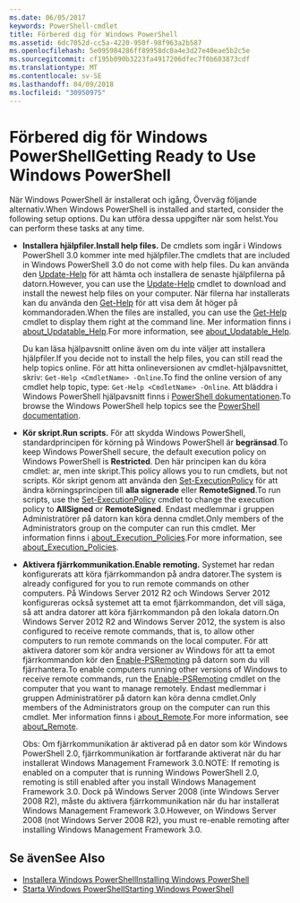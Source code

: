 ```yaml
---
ms.date: 06/05/2017
keywords: PowerShell-cmdlet
title: Förbered dig för Windows PowerShell
ms.assetid: 6dc7052d-cc5a-4220-950f-98f963a2b587
ms.openlocfilehash: 5e095984286ff89958dc0a4e3d27e40eae5b2c5e
ms.sourcegitcommit: cf195b090b3223fa4917206dfec7f0b603873cdf
ms.translationtype: MT
ms.contentlocale: sv-SE
ms.lasthandoff: 04/09/2018
ms.locfileid: "30950975"
---
```

# <a name="getting-ready-to-use-windows-powershell"></a><span data-ttu-id="c4f6d-103">Förbered dig för Windows PowerShell</span><span class="sxs-lookup"><span data-stu-id="c4f6d-103">Getting Ready to Use Windows PowerShell</span></span>
<span data-ttu-id="c4f6d-104">När Windows PowerShell är installerat och igång, Överväg följande alternativ.</span><span class="sxs-lookup"><span data-stu-id="c4f6d-104">When Windows PowerShell is installed and started, consider the following setup options.</span></span> <span data-ttu-id="c4f6d-105">Du kan utföra dessa uppgifter när som helst.</span><span class="sxs-lookup"><span data-stu-id="c4f6d-105">You can perform these tasks at any time.</span></span>

- <span data-ttu-id="c4f6d-106">**Installera hjälpfiler.**</span><span class="sxs-lookup"><span data-stu-id="c4f6d-106">**Install help files.**</span></span> <span data-ttu-id="c4f6d-107">De cmdlets som ingår i Windows PowerShell 3.0 kommer inte med hjälpfiler.</span><span class="sxs-lookup"><span data-stu-id="c4f6d-107">The cmdlets that are included in Windows PowerShell 3.0 do not come with help files.</span></span> <span data-ttu-id="c4f6d-108">Du kan använda den [Update-Help](/powershell/module/microsoft.powershell.core/update-help) för att hämta och installera de senaste hjälpfilerna på datorn.</span><span class="sxs-lookup"><span data-stu-id="c4f6d-108">However, you can use the [Update-Help](/powershell/module/microsoft.powershell.core/update-help) cmdlet to download and install the newest help files on your computer.</span></span> <span data-ttu-id="c4f6d-109">När filerna har installerats kan du använda den [Get-Help](/powershell/module/microsoft.powershell.core/get-help) för att visa dem åt höger på kommandoraden.</span><span class="sxs-lookup"><span data-stu-id="c4f6d-109">When the files are installed, you can use the [Get-Help](/powershell/module/microsoft.powershell.core/get-help) cmdlet to display them right at the command line.</span></span> <span data-ttu-id="c4f6d-110">Mer information finns i [about_Updatable_Help](/powershell/module/microsoft.powershell.core/about/about_updatable_help).</span><span class="sxs-lookup"><span data-stu-id="c4f6d-110">For more information, see [about_Updatable_Help](/powershell/module/microsoft.powershell.core/about/about_updatable_help).</span></span>

    <span data-ttu-id="c4f6d-111">Du kan läsa hjälpavsnitt online även om du inte väljer att installera hjälpfiler.</span><span class="sxs-lookup"><span data-stu-id="c4f6d-111">If you decide not to install the help files, you can still read the help topics online.</span></span> <span data-ttu-id="c4f6d-112">För att hitta onlineversionen av cmdlet-hjälpavsnittet, skriv: `Get-Help <CmdletName> -Online`.</span><span class="sxs-lookup"><span data-stu-id="c4f6d-112">To find the online version of any cmdlet help topic, type: `Get-Help <CmdletName> -Online`.</span></span> <span data-ttu-id="c4f6d-113">Att bläddra i Windows PowerShell hjälpavsnitt finns i [PowerShell dokumentationen](/powershell/scripting).</span><span class="sxs-lookup"><span data-stu-id="c4f6d-113">To browse the Windows PowerShell help topics see the [PowerShell documentation](/powershell/scripting).</span></span>

- <span data-ttu-id="c4f6d-114">**Kör skript.**</span><span class="sxs-lookup"><span data-stu-id="c4f6d-114">**Run scripts.**</span></span> <span data-ttu-id="c4f6d-115">För att skydda Windows PowerShell, standardprincipen för körning på Windows PowerShell är **begränsad**.</span><span class="sxs-lookup"><span data-stu-id="c4f6d-115">To keep Windows PowerShell secure, the default execution policy on Windows PowerShell is **Restricted**.</span></span> <span data-ttu-id="c4f6d-116">Den här principen kan du köra cmdlet: ar, men inte skript.</span><span class="sxs-lookup"><span data-stu-id="c4f6d-116">This policy allows you to run cmdlets, but not scripts.</span></span> <span data-ttu-id="c4f6d-117">Kör skript genom att använda den [Set-ExecutionPolicy](/powershell/module/microsoft.powershell.security/set-executionpolicy) för att ändra körningsprincipen till **alla signerade** eller **RemoteSigned**.</span><span class="sxs-lookup"><span data-stu-id="c4f6d-117">To run scripts, use the [Set-ExecutionPolicy](/powershell/module/microsoft.powershell.security/set-executionpolicy) cmdlet to change the execution policy to **AllSigned** or **RemoteSigned**.</span></span> <span data-ttu-id="c4f6d-118">Endast medlemmar i gruppen Administratörer på datorn kan köra denna cmdlet.</span><span class="sxs-lookup"><span data-stu-id="c4f6d-118">Only members of the Administrators group on the computer can run this cmdlet.</span></span> <span data-ttu-id="c4f6d-119">Mer information finns i [about_Execution_Policies](/powershell/module/microsoft.powershell.core/about/about_execution_policies).</span><span class="sxs-lookup"><span data-stu-id="c4f6d-119">For more information, see [about_Execution_Policies](/powershell/module/microsoft.powershell.core/about/about_execution_policies).</span></span>

- <span data-ttu-id="c4f6d-120">**Aktivera fjärrkommunikation.**</span><span class="sxs-lookup"><span data-stu-id="c4f6d-120">**Enable remoting.**</span></span> <span data-ttu-id="c4f6d-121">Systemet har redan konfigurerats att köra fjärrkommandon på andra datorer.</span><span class="sxs-lookup"><span data-stu-id="c4f6d-121">The system is already configured for you to run remote commands on other computers.</span></span> <span data-ttu-id="c4f6d-122">På Windows Server 2012 R2 och Windows Server 2012 konfigureras också systemet att ta emot fjärrkommandon, det vill säga, så att andra datorer att köra fjärrkommandon på den lokala datorn.</span><span class="sxs-lookup"><span data-stu-id="c4f6d-122">On Windows Server 2012 R2 and Windows Server 2012, the system is also configured to receive remote commands, that is, to allow other computers to run remote commands on the local computer.</span></span> <span data-ttu-id="c4f6d-123">För att aktivera datorer som kör andra versioner av Windows för att ta emot fjärrkommandon kör den [Enable-PSRemoting](/powershell/module/microsoft.powershell.core/enable-psremoting) på datorn som du vill fjärrhantera.</span><span class="sxs-lookup"><span data-stu-id="c4f6d-123">To enable computers running other versions of Windows to receive remote commands, run the [Enable-PSRemoting](/powershell/module/microsoft.powershell.core/enable-psremoting) cmdlet on the computer that you want to manage remotely.</span></span> <span data-ttu-id="c4f6d-124">Endast medlemmar i gruppen Administratörer på datorn kan köra denna cmdlet.</span><span class="sxs-lookup"><span data-stu-id="c4f6d-124">Only members of the Administrators group on the computer can run this cmdlet.</span></span> <span data-ttu-id="c4f6d-125">Mer information finns i [about_Remote](/powershell/module/microsoft.powershell.core/about/about_remote).</span><span class="sxs-lookup"><span data-stu-id="c4f6d-125">For more information, see [about_Remote](/powershell/module/microsoft.powershell.core/about/about_remote).</span></span>

    <span data-ttu-id="c4f6d-126">Obs: Om fjärrkommunikation är aktiverad på en dator som kör Windows PowerShell 2.0, fjärrkommunikation är fortfarande aktiverat när du har installerat Windows Management Framework 3.0.</span><span class="sxs-lookup"><span data-stu-id="c4f6d-126">NOTE: If remoting is enabled on a computer that is running Windows PowerShell 2.0, remoting is still enabled after you install Windows Management Framework 3.0.</span></span> <span data-ttu-id="c4f6d-127">Dock på Windows Server 2008 (inte Windows Server 2008 R2), måste du aktivera fjärrkommunikation när du har installerat Windows Management Framework 3.0.</span><span class="sxs-lookup"><span data-stu-id="c4f6d-127">However, on Windows Server 2008 (not Windows Server 2008 R2), you must re-enable remoting after installing Windows Management Framework 3.0.</span></span>

## <a name="see-also"></a><span data-ttu-id="c4f6d-128">Se även</span><span class="sxs-lookup"><span data-stu-id="c4f6d-128">See Also</span></span>
- [<span data-ttu-id="c4f6d-129">Installera Windows PowerShell</span><span class="sxs-lookup"><span data-stu-id="c4f6d-129">Installing Windows PowerShell</span></span>](../setup/Installing-Windows-PowerShell.md)
- [<span data-ttu-id="c4f6d-130">Starta Windows PowerShell</span><span class="sxs-lookup"><span data-stu-id="c4f6d-130">Starting Windows PowerShell</span></span>](/powershell/scripting/setup/starting-windows-powershell)